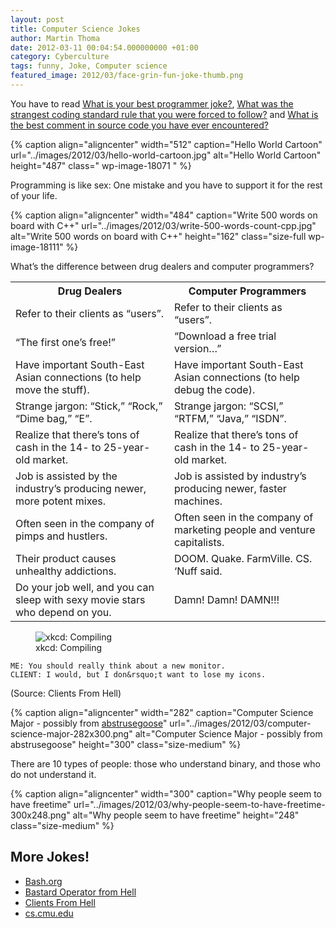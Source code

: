 ```yaml
---
layout: post
title: Computer Science Jokes
author: Martin Thoma
date: 2012-03-11 00:04:54.000000000 +01:00
category: Cyberculture
tags: funny, Joke, Computer science
featured_image: 2012/03/face-grin-fun-joke-thumb.png
---
```

<div class="info">You have to read <a href="http://stackoverflow.com/q/234075/562769">What is your best programmer joke?</a>, <a href="http://stackoverflow.com/q/218123/562769">What was the strangest coding standard rule that you were forced to follow?</a> and <a href="http://stackoverflow.com/q/184618/562769">What is the best comment in source code you have ever encountered?</a></div>

{% caption align="aligncenter" width="512" caption="Hello World Cartoon" url="../images/2012/03/hello-world-cartoon.jpg" alt="Hello World Cartoon"  height="487" class=" wp-image-18071 "  %}

Programming is like sex:
One mistake and you have to support it for the rest of your life.

{% caption align="aligncenter" width="484" caption="Write 500 words on board with C++" url="../images/2012/03/write-500-words-count-cpp.jpg" alt="Write 500 words on board with C++"  height="162" class="size-full wp-image-18111" %}

What&rsquo;s the difference between drug dealers and computer programmers?
<table>
<tr>
<th>Drug Dealers</th>
<th>Computer Programmers</th>
</tr>
<tr>
<td>Refer to their clients as &ldquo;users&rdquo;.</td>
<td>Refer to their clients as &ldquo;users&rdquo;.</td>
</tr>
<tr>
<td>&ldquo;The first one&rsquo;s free!&rdquo;</td>
<td>&ldquo;Download a free trial version&hellip;&rdquo;</td>
</tr>
<tr>
<td>Have important South-East Asian connections (to help move the stuff).</td>
<td>Have important South-East Asian connections (to help debug the code).</td>
</tr>
<tr>
<td>Strange jargon: &ldquo;Stick,&rdquo; &ldquo;Rock,&rdquo; &ldquo;Dime bag,&rdquo; &ldquo;E&rdquo;.</td>
<td>Strange jargon: &ldquo;SCSI,&rdquo; &ldquo;RTFM,&rdquo; &ldquo;Java,&rdquo; &ldquo;ISDN&rdquo;.</td>
</tr>
<tr>
<td>Realize that there&rsquo;s tons of cash in the 14- to 25-year-old market.</td>
<td>Realize that there&rsquo;s tons of cash in the 14- to 25-year-old market.</td>
</tr>
<tr>
<td>Job is assisted by the industry&rsquo;s producing newer, more potent mixes.</td>
<td>Job is assisted by industry&rsquo;s producing newer, faster machines.</td>
</tr>
<tr>
<td>Often seen in the company of pimps and hustlers.</td>
<td>Often seen in the company of marketing people and venture capitalists.</td>
</tr>
<tr>
<td>Their product causes unhealthy addictions.</td>
<td>DOOM. Quake. FarmVille. CS. &lsquo;Nuff said.</td>
</tr>
<tr>
<td>Do your job well, and you can sleep with sexy movie stars who depend on you.</td>
<td>Damn! Damn! DAMN!!!</td>
</tr>
</table>

<figure class="wp-caption aligncenter">
    <img src="http://imgs.xkcd.com/comics/compiling.png" alt="xkcd: Compiling">
    <figcaption>xkcd: Compiling</figcaption>
</figure>

```text
ME: You should really think about a new monitor.
CLIENT: I would, but I don&rsquo;t want to lose my icons.
```
(Source: Clients From Hell)

{% caption align="aligncenter" width="282" caption="Computer Science Major - possibly from <a href=http://abstrusegoose.com/a/206.htm>abstrusegoose</a>" url="../images/2012/03/computer-science-major-282x300.png" alt="Computer Science Major - possibly from abstrusegoose"  height="300" class="size-medium" %}

There are 10 types of people: those who understand binary, and those who do not understand it.

{% caption align="aligncenter" width="300" caption="Why people seem to have freetime" url="../images/2012/03/why-people-seem-to-have-freetime-300x248.png" alt="Why people seem to have freetime"  height="248" class="size-medium" %}

<h2>More Jokes!</h2>
<ul>
  <li><a href="http://bash.org/?random">Bash.org</a></li>
  <li><a href="http://bofh.ch/">Bastard Operator from Hell</a></li>
  <li><a href="http://clientsfromhell.net/">Clients From Hell</a></li>
  <li><a href="http://www.cs.cmu.edu/~eugene/quotes/prog.html">cs.cmu.edu</a></li>
</ul>
